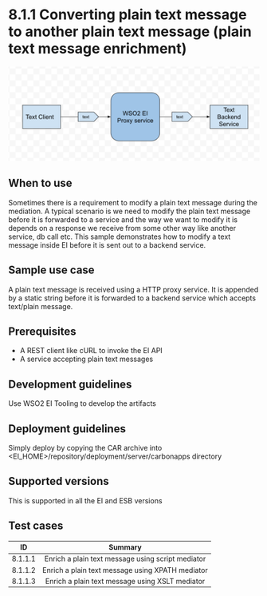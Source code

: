 # 8.1.1 Converting plain text message to another plain text message (plain text message enrichment)

![Text message enrichment](images/plain_text_enrichment.png)

## When to use

Sometimes there is a requirement to modify a plain text message during the mediation. A typical scenario is we need to 
modify the plain text message before it is forwarded to a service and the way we want to modify it is depends on a response we receive from
some other way like another service, db call etc. This sample demonstrates how to modify a text message inside EI 
before it is sent out to a backend service. 

## Sample use case

A plain text message is received using a HTTP proxy service. It is appended by a static string before it is forwarded
to a backend service which accepts text/plain message. 

## Prerequisites

 * A REST client like cURL to invoke the EI API
 * A service accepting plain text messages

## Development guidelines

Use WSO2 EI Tooling to develop the artifacts 
 
## Deployment guidelines

Simply deploy by copying the CAR archive into <EI_HOME>/repository/deployment/server/carbonapps directory

## Supported versions

This is supported in all the EI and ESB versions

## Test cases


| ID        | Summary                                                                         |
| ----------|:-------------------------------------------------------------------------------:|
| 8.1.1.1   | Enrich a plain text message using script mediator                               |
| 8.1.1.2   | Enrich a plain text message using XPATH mediator                                |
| 8.1.1.3   | Enrich a plain text message using XSLT mediator                                 |

